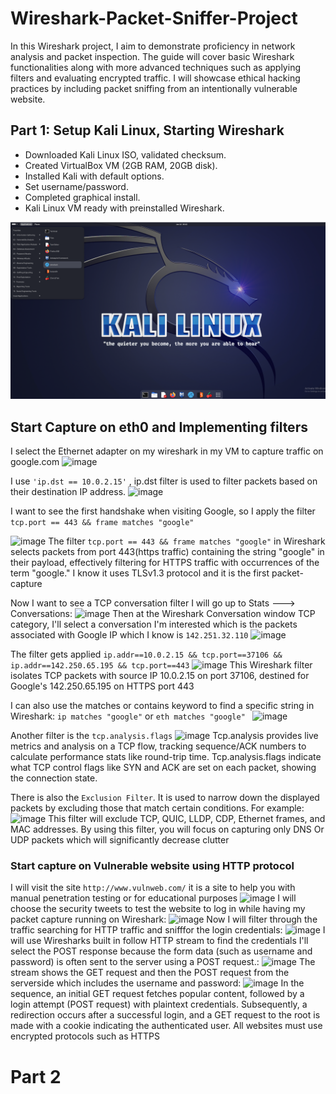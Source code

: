 # Wireshark-Packet-Sniffer-Project

In this Wireshark project, I aim to demonstrate proficiency in network analysis and packet inspection. The guide will cover basic Wireshark functionalities along with more advanced techniques such as applying filters and evaluating encrypted traffic. I will showcase ethical hacking practices by including packet sniffing from an intentionally vulnerable website. 

## Part 1: Setup Kali Linux, Starting Wireshark

- Downloaded Kali Linux ISO, validated checksum.
- Created VirtualBox VM (2GB RAM, 20GB disk).
- Installed Kali with default options.
- Set username/password.
- Completed graphical install.
- Kali Linux VM ready with preinstalled Wireshark.

<img src="Wireshark%20Project%20images/setup.png" alt="Setup Image" width="1000"/>


## Start Capture on eth0 and Implementing filters 
I select the Ethernet adapter on my wireshark in my VM to capture traffic on google.com
![image](https://github.com/mubarizsaeed/Wireshark-Packet-Sniffer-Project/assets/98554238/0757f772-1656-4bbe-ad73-4ae3c9ab8444)

I use `'ip.dst == 10.0.2.15'` , ip.dst filter is used to filter packets based on their destination IP address. 
![image](https://github.com/mubarizsaeed/Wireshark-Packet-Sniffer-Project/assets/98554238/7684208f-ef20-458a-8d3e-9b7573a9247f)

I want to see the first handshake when visiting Google, so I apply the filter `tcp.port == 443 && frame matches "google"`

![image](https://github.com/mubarizsaeed/Wireshark-Packet-Sniffer-Project/assets/98554238/b6e23d29-254f-4fe5-98fc-4e29927303b6)
The filter `tcp.port == 443 && frame matches "google"` in Wireshark selects packets from port 443(https traffic) containing the string "google" in their payload, effectively filtering for HTTPS traffic with occurrences of the term "google." I know it uses TLSv1.3 protocol and it is the first packet-capture

Now I want to see a TCP conversation filter I will go up to Stats ---> Conversations:
![image](https://github.com/mubarizsaeed/Wireshark-Packet-Sniffer-Project/assets/98554238/84a880aa-6c7a-4628-93a2-74f18a427245)
Then at the Wireshark Conversation window TCP category, I'll select a conversation I'm interested which is the packets associated with Google IP which I know is `142.251.32.110`
![image](https://github.com/mubarizsaeed/Wireshark-Packet-Sniffer-Project/assets/98554238/f41c344f-5112-42d2-8047-bb238e9aa22b)

The filter gets applied `ip.addr==10.0.2.15 && tcp.port==37106 && ip.addr==142.250.65.195 && tcp.port==443`
![image](https://github.com/mubarizsaeed/Wireshark-Packet-Sniffer-Project/assets/98554238/5ffb9127-9796-45eb-b9c7-7b6ae6e7da92)
This Wireshark filter isolates TCP packets with source IP 10.0.2.15 on port 37106, destined for Google's 142.250.65.195 on HTTPS port 443

I can also use the matches or contains keyword to find a specific string in Wireshark: `ip matches "google"` or `eth matches "google" `
![image](https://github.com/mubarizsaeed/Wireshark-Packet-Sniffer-Project/assets/98554238/07418985-36e7-4d93-a3a4-923331f25312)

Another filter is the `tcp.analysis.flags`
![image](https://github.com/mubarizsaeed/Wireshark-Packet-Sniffer-Project/assets/98554238/eb3f7fa2-1253-4fa8-a20a-94f8e1da5eb1)
Tcp.analysis provides live metrics and analysis on a TCP flow, tracking sequence/ACK numbers to calculate performance stats like round-trip time. Tcp.analysis.flags indicate what TCP control flags like SYN and ACK are set on each packet, showing the connection state.

There is also the `Exclusion Filter`. It is used to narrow down the displayed packets by excluding those that match certain conditions.
For example:
![image](https://github.com/mubarizsaeed/Wireshark-Packet-Sniffer-Project/assets/98554238/5b1a2115-bbd7-4ada-8a9c-9602415d8b82)
This filter will exclude TCP, QUIC, LLDP, CDP, Ethernet frames, and MAC addresses. By using this filter, you will focus on capturing only DNS Or UDP packets which will significantly decrease clutter 

### Start capture on Vulnerable website using HTTP protocol  
I will visit the site `http://www.vulnweb.com/` it is a site to help you with manual penetration testing or for educational purposes
![image](https://github.com/mubarizsaeed/Wireshark-Packet-Sniffer-Project/assets/98554238/06985044-b088-4cc3-8d4c-48044b7f144f)
I will choose the security tweets to test the website to log in while having my packet capture running on Wireshark:
![image](https://github.com/mubarizsaeed/Wireshark-Packet-Sniffer-Project/assets/98554238/8655b84d-98f6-43c5-bf9f-27c280416e9a)
Now I will filter through the traffic searching for HTTP traffic and snifffor the login credentials:
![image](https://github.com/mubarizsaeed/Wireshark-Packet-Sniffer-Project/assets/98554238/5614c1d1-86c5-48bf-9a61-9215aa2759e3)
I will use Wiresharks built in follow HTTP stream to find the credentials I'll select the POST response because the form data (such as username and password) is often sent to the server using a POST request.:
![image](https://github.com/mubarizsaeed/Wireshark-Packet-Sniffer-Project/assets/98554238/90a28003-fa1b-4437-a4ab-eb9c92d8a67c)
The stream shows the GET request and then the POST request from the serverside which includes the username and password:
![image](https://github.com/mubarizsaeed/Wireshark-Packet-Sniffer-Project/assets/98554238/368a5997-2c96-4aba-af74-66efe1323b7b)
In the sequence, an initial GET request fetches popular content, followed by a login attempt (POST request) with plaintext credentials. Subsequently, a redirection occurs after a successful login, and a GET request to the root is made with a cookie indicating the authenticated user. All websites must use encrypted protocols such as HTTPS


# Part 2 
